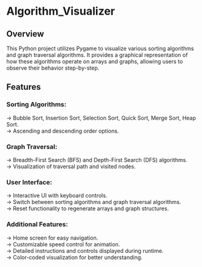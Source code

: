 # Algorithm_Visualizer

## Overview
This Python project utilizes Pygame to visualize various sorting algorithms and graph traversal algorithms. It provides a graphical representation of how these algorithms operate on arrays and graphs, allowing users to observe their behavior step-by-step.

## Features
### Sorting Algorithms:

  -> Bubble Sort, Insertion Sort, Selection Sort, Quick Sort, Merge Sort, Heap Sort.<br>
  -> Ascending and descending order options.<br>
  
### Graph Traversal:

  -> Breadth-First Search (BFS) and Depth-First Search (DFS) algorithms.<br>
  -> Visualization of traversal path and visited nodes.<br>
  
### User Interface:

  -> Interactive UI with keyboard controls.<br>
  -> Switch between sorting algorithms and graph traversal algorithms.<br>
  -> Reset functionality to regenerate arrays and graph structures.<br>
### Additional Features:

  -> Home screen for easy navigation.<br>
  -> Customizable speed control for animation.<br>
  -> Detailed instructions and controls displayed during runtime.<br>
  -> Color-coded visualization for better understanding.<br>
